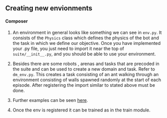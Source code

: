 ## Creating new envionments

#### Composer

1. An environment in general looks like something we can see in `env.py`. It consists of the `Physics` class which defines the physics of the bot and the task in which we define our objective. Once you have implemented your .py file, you just need to import it near the top of `suite/__init__.py`, and you should be able to use your environment.

2. Besides there are some robots , arenas and tasks that are precoded in the suite and can be used to create a new domain and task. Refer to `dm_env.py`. This creates a task consisting of an ant walking through an environment consisting of walls spawned randomly at the start of each episode. After registering the import similar to stated above must be done.
3. Further examples can be seen [here](https://colab.research.google.com/github/deepmind/dm_control/blob/master/tutorial.ipynb). 
4. Once the env is registered it can be trained as in the train module.

